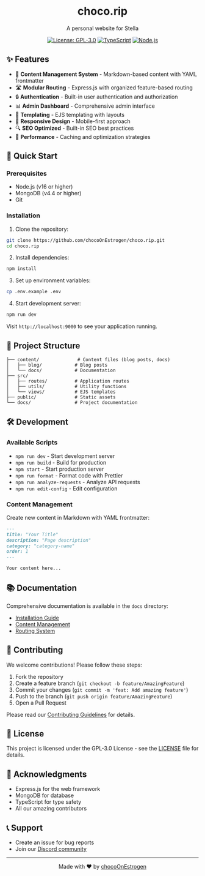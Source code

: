 <div align="center">
  <h1>choco.rip</h1>
  <p>A personal website for Stella</p>

  [![License: GPL-3.0](https://img.shields.io/badge/License-GPL%203.0-blue.svg)](LICENSE)
  [![TypeScript](https://img.shields.io/badge/TypeScript-5.6.3-blue)](https://www.typescriptlang.org/)
  [![Node.js](https://img.shields.io/badge/Node.js-16%2B-green)](https://nodejs.org/)
</div>

## ✨ Features

- 📝 **Content Management System** - Markdown-based content with YAML frontmatter
- 🛣️ **Modular Routing** - Express.js with organized feature-based routing
- 🔒 **Authentication** - Built-in user authentication and authorization
- 📊 **Admin Dashboard** - Comprehensive admin interface
- 🎨 **Templating** - EJS templating with layouts
- 📱 **Responsive Design** - Mobile-first approach
- 🔍 **SEO Optimized** - Built-in SEO best practices
- 🚀 **Performance** - Caching and optimization strategies

## 🚀 Quick Start

### Prerequisites

- Node.js (v16 or higher)
- MongoDB (v4.4 or higher)
- Git

### Installation

1. Clone the repository:
```bash
git clone https://github.com/chocoOnEstrogen/choco.rip.git
cd choco.rip
```

2. Install dependencies:
```bash
npm install
```

3. Set up environment variables:
```bash
cp .env.example .env
```

4. Start development server:
```bash
npm run dev
```

Visit `http://localhost:9000` to see your application running.

## 📁 Project Structure

```
├── content/              # Content files (blog posts, docs)
│   ├── blog/            # Blog posts
│   └── docs/            # Documentation
├── src/
│   ├── routes/          # Application routes
│   ├── utils/           # Utility functions
│   └── views/           # EJS templates
├── public/              # Static assets
└── docs/                # Project documentation
```

## 🛠️ Development

### Available Scripts

- `npm run dev` - Start development server
- `npm run build` - Build for production
- `npm start` - Start production server
- `npm run format` - Format code with Prettier
- `npm run analyze-requests` - Analyze API requests
- `npm run edit-config` - Edit configuration

### Content Management

Create new content in Markdown with YAML frontmatter:

```markdown
---
title: "Your Title"
description: "Page description"
category: "category-name"
order: 1
---

Your content here...
```

## 📚 Documentation

Comprehensive documentation is available in the `docs` directory:

- [Installation Guide](content/docs/getting-started/installation.md)
- [Content Management](content/docs/features/content-management.md)
- [Routing System](content/docs/features/routing.md)

## 🤝 Contributing

We welcome contributions! Please follow these steps:

1. Fork the repository
2. Create a feature branch (`git checkout -b feature/AmazingFeature`)
3. Commit your changes (`git commit -m 'feat: Add amazing feature'`)
4. Push to the branch (`git push origin feature/AmazingFeature`)
5. Open a Pull Request

Please read our [Contributing Guidelines](.github/CONTRIBUTING.md) for details.

## 📄 License

This project is licensed under the GPL-3.0 License - see the [LICENSE](LICENSE) file for details.

## 🙏 Acknowledgments

- Express.js for the web framework
- MongoDB for database
- TypeScript for type safety
- All our amazing contributors

## 📞 Support

- Create an issue for bug reports
- Join our [Discord community](https://discord.gg/x8A89TVJUv)

---

<div align="center">
  Made with ❤️ by <a href="https://github.com/chocoOnEstrogen">chocoOnEstrogen</a>
</div>



